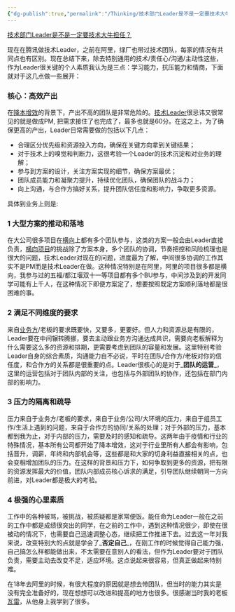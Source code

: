 ```yaml
---
{"dg-publish":true,"permalink":"/Thinking/技术部门Leader是不是一定要技术大牛担任/","noteIcon":"","created":"2025-03-06T21:28:25.985+08:00"}
---
```


[技术部门Leader是不是一定要技术大牛担任？](//www.zhihu.com/question/377457299/answer/2865702041)




现在在腾讯做技术Leader，之前在阿里，绿厂也带过技术团队，每家的情况有共同点也有区别。现在总结下来，除去特别通用的技术/责任心/沟通/主动性这些，作为Leader很关键的个人素质我认为是三点：学习能力，抗压能力和情商，下面就对于这几点做一些展开：

### 核心：高效产出

在[降本增效](https://www.zhihu.com/search?q=%E9%99%8D%E6%9C%AC%E5%A2%9E%E6%95%88&search_source=Entity&hybrid_search_source=Entity&hybrid_search_extra=%7B%22sourceType%22%3A%22answer%22%2C%22sourceId%22%3A2865702041%7D)的背景下，产出不高的团队是非常危险的。[技术Leader](https://www.zhihu.com/search?q=%E6%8A%80%E6%9C%AFLeader&search_source=Entity&hybrid_search_source=Entity&hybrid_search_extra=%7B%22sourceType%22%3A%22answer%22%2C%22sourceId%22%3A2865702041%7D)很忌讳又很常见的就是做成PM, 把需求接住了也完成了，最多也就是60分。在这之上，为了确保更高的产出，Leader日常需要做的包括以下几点：

*   合理区分优先级和资源投入方向，确保在关键方向拿到关键结果；
*   对于技术上的嗅觉和判断力，这很考验一个Leader的技术沉淀和对业务的理解；
*   参与到方案的设计，关注方案实现的细节，确保方案最优；
*   团队成员能力和凝聚力提升，持续优化团队，确保团队的战斗力；
*   向上沟通，与合作方搞好关系，提升团队信任度和影响力，争取更多资源。

具体到业务上则是:

### 1 大型方案的推动和落地

在大公司很多项目在[横向](https://www.zhihu.com/search?q=%E6%A8%AA%E5%90%91&search_source=Entity&hybrid_search_source=Entity&hybrid_search_extra=%7B%22sourceType%22%3A%22answer%22%2C%22sourceId%22%3A2865702041%7D)上都有多个团队参与，这类的方案一般会由Leader直接负责，[横向项目](https://www.zhihu.com/search?q=%E6%A8%AA%E5%90%91%E9%A1%B9%E7%9B%AE&search_source=Entity&hybrid_search_source=Entity&hybrid_search_extra=%7B%22sourceType%22%3A%22answer%22%2C%22sourceId%22%3A2865702041%7D)的挑战除了方案本身，多个团队的协调，节奏把控和风险梳理也是很大的问题，技术Leader对现在的问题，进度最为了解，中间很多协调的工作其实不是PM而是技术Leader在做。这种情况特别是在阿里，阿里的项目很多都是横向，我参与过的五福/都江堰双十一等项目都有多个BU参与，中间涉及到的开发同学可能有上千人，在这种情况下即便方案定了，想要按照既定方案顺利落地都是很困难的事。

### 2 满足不同维度的要求

来自[业务方](https://www.zhihu.com/search?q=%E4%B8%9A%E5%8A%A1%E6%96%B9&search_source=Entity&hybrid_search_source=Entity&hybrid_search_extra=%7B%22sourceType%22%3A%22answer%22%2C%22sourceId%22%3A2865702041%7D)/老板的要求既要快，又要多，更要好。但人力和资源总是有限的，Leader要在中间辗转腾挪，要去主动跟业务方沟通达成共识，需要向老板解释为什么需要这么多的资源和排期，更需要考虑到团队的容量和发展。这里特别考验Leader自身的综合素质，沟通能力自不必说，平时在团队/合作方/老板对你的信任度，和合作方的关系都是很重要的点。Leader很核心的是对于_**团队的运营**_，这里的运营包括对于团队内部的关注，也包括与外部团队的协作，还包括在部门内部的影响力。

### 3 压力的隔离和疏导

压力来自于业务方/老板的要求，来自于业务/公司/大环境的压力，来自于组员工作/生活上遇到的问题，来自于合作方的协同/关系的处理；对于外部的压力，基本都到我为止，对于内部的压力，需要及时的感知和疏导。这两年由于疫情和行业的特殊情况，基本所有公司都开始了降本增效，这对于行业里所有人都会有影响，包括晋升，调薪，年终和内部机会等，这些都是和大家的切身利益直接相关的点，也会变相增加团队的压力。在这样的背景和压力下，如何争取到更多的资源，把有限的资源发挥最大的价值，团队内部成员核心诉求的满足，引导团队继续朝同一方向前进，对Leader都是极大的考验。

### 4 极强的心里素质

工作中的各种被骂，被挑战，被质疑都是家常便饭。能任命为Leader一般在之前的工作中都是成绩很突出的同学，在之前的工作中，遇到这种情况很少，即使在很被动的情况下，也需要自己迅速调整心态，继续把工作推进下去。过去这一年对我来说，改变特别大的点就是学会了_**否定自己**_，在刚工作的时候觉得自己能力强，自己搞怎么样都能做出来，不太需要在意别人的看法，但作为Leader要对于团队负责，需要主动去改变不足，适应环境。这点说起来很容易，但真正做起来特别难。

在18年去阿里的时候，有很大程度的原因就是想去带团队，但当时的能力其实是没有完全准备好的，现在想想可以改进和提高的地方也很多。很感谢当时我的老板[瓦雷](https://www.zhihu.com/search?q=%E7%93%A6%E9%9B%B7&search_source=Entity&hybrid_search_source=Entity&hybrid_search_extra=%7B%22sourceType%22%3A%22answer%22%2C%22sourceId%22%3A2865702041%7D)，从他身上我学到了很多。

